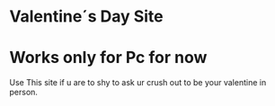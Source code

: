 # Valentine´s Day Site
# Works only for Pc for now

Use This site if u are to shy to ask ur crush out to be your valentine in person. 

